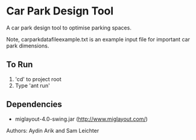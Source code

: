 Car Park Design Tool
====================
A car park design tool to optimise parking spaces.

Note, carparkdatafileexample.txt is an example input file for 
important car park dimensions.

To Run
------
1. 'cd' to project root
2. Type 'ant run'

Dependencies
------------
* miglayout-4.0-swing.jar (http://www.miglayout.com/)


Authors: Aydin Arik and Sam Leichter
